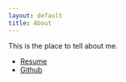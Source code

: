 ```yaml
---
layout: default
title: About
---
```


This is the place to tell about me.

* [Resume](https://google.fr)
* [Github](https://google.fr)